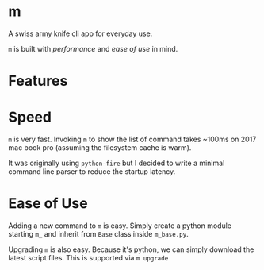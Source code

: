 m
=

A swiss army knife cli app for everyday use.

`m` is built with _performance_ and _ease_ _of_ _use_ in mind.


Features
==

Speed
===
`m` is very fast. Invoking `m` to show the list of command takes ~100ms on 2017 mac book pro (assuming the filesystem cache is warm).

It was originally using `python-fire` but I decided to write a minimal command line parser to reduce the startup latency.


Ease of Use
===
Adding a new command to `m` is easy. Simply create a python module starting `m_` and inherit from `Base` class inside `m_base.py`.

Upgrading `m` is also easy. Because it's python, we can simply download the latest script files. This is supported via `m upgrade`

